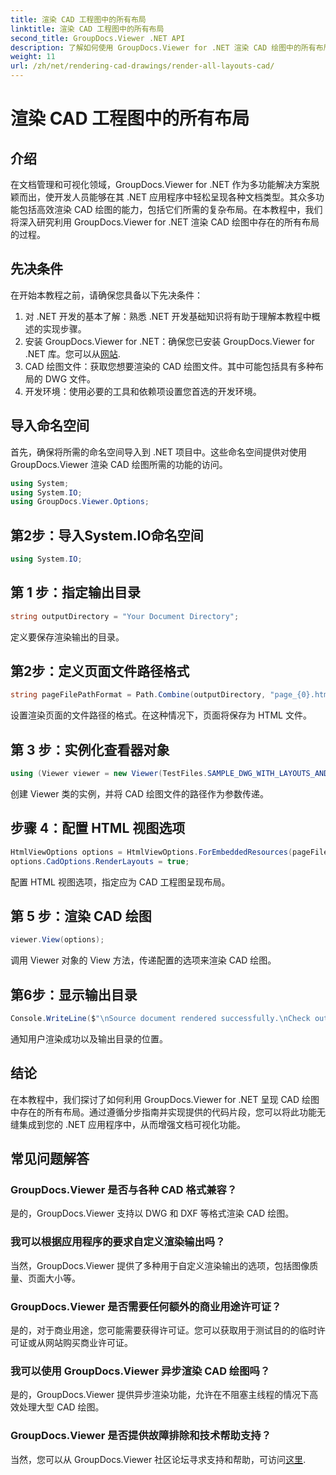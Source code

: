 ```yaml
---
title: 渲染 CAD 工程图中的所有布局
linktitle: 渲染 CAD 工程图中的所有布局
second_title: GroupDocs.Viewer .NET API
description: 了解如何使用 GroupDocs.Viewer for .NET 渲染 CAD 绘图中的所有布局。请遵循我们的无缝集成综合教程。
weight: 11
url: /zh/net/rendering-cad-drawings/render-all-layouts-cad/
---
```


# 渲染 CAD 工程图中的所有布局

## 介绍
在文档管理和可视化领域，GroupDocs.Viewer for .NET 作为多功能解决方案脱颖而出，使开发人员能够在其 .NET 应用程序中轻松呈现各种文档类型。其众多功能包括高效渲染 CAD 绘图的能力，包括它们所需的复杂布局。在本教程中，我们将深入研究利用 GroupDocs.Viewer for .NET 渲染 CAD 绘图中存在的所有布局的过程。 
## 先决条件
在开始本教程之前，请确保您具备以下先决条件：
1. 对 .NET 开发的基本了解：熟悉 .NET 开发基础知识将有助于理解本教程中概述的实现步骤。
2. 安装 GroupDocs.Viewer for .NET：确保您已安装 GroupDocs.Viewer for .NET 库。您可以从[网站](https://releases.groupdocs.com/viewer/net/).
3. CAD 绘图文件：获取您想要渲染的 CAD 绘图文件。其中可能包括具有多种布局的 DWG 文件。
4. 开发环境：使用必要的工具和依赖项设置您首选的开发环境。

## 导入命名空间
首先，确保将所需的命名空间导入到 .NET 项目中。这些命名空间提供对使用 GroupDocs.Viewer 渲染 CAD 绘图所需的功能的访问。

```csharp
using System;
using System.IO;
using GroupDocs.Viewer.Options;
```
## 第2步：导入System.IO命名空间
```csharp
using System.IO;
```
## 第 1 步：指定输出目录
```csharp
string outputDirectory = "Your Document Directory";
```
定义要保存渲染输出的目录。
## 第2步：定义页面文件路径格式
```csharp
string pageFilePathFormat = Path.Combine(outputDirectory, "page_{0}.html");
```
设置渲染页面的文件路径的格式。在这种情况下，页面将保存为 HTML 文件。
## 第 3 步：实例化查看器对象
```csharp
using (Viewer viewer = new Viewer(TestFiles.SAMPLE_DWG_WITH_LAYOUTS_AND_LAYERS))
```
创建 Viewer 类的实例，并将 CAD 绘图文件的路径作为参数传递。
## 步骤 4：配置 HTML 视图选项
```csharp
HtmlViewOptions options = HtmlViewOptions.ForEmbeddedResources(pageFilePathFormat);
options.CadOptions.RenderLayouts = true;
```
配置 HTML 视图选项，指定应为 CAD 工程图呈现布局。
## 第 5 步：渲染 CAD 绘图
```csharp
viewer.View(options);
```
调用 Viewer 对象的 View 方法，传递配置的选项来渲染 CAD 绘图。
## 第6步：显示输出目录
```csharp
Console.WriteLine($"\nSource document rendered successfully.\nCheck output in {outputDirectory}.");
```
通知用户渲染成功以及输出目录的位置。

## 结论
在本教程中，我们探讨了如何利用 GroupDocs.Viewer for .NET 呈现 CAD 绘图中存在的所有布局。通过遵循分步指南并实现提供的代码片段，您可以将此功能无缝集成到您的 .NET 应用程序中，从而增强文档可视化功能。
## 常见问题解答
### GroupDocs.Viewer 是否与各种 CAD 格式兼容？
是的，GroupDocs.Viewer 支持以 DWG 和 DXF 等格式渲染 CAD 绘图。
### 我可以根据应用程序的要求自定义渲染输出吗？
当然，GroupDocs.Viewer 提供了多种用于自定义渲染输出的选项，包括图像质量、页面大小等。
### GroupDocs.Viewer 是否需要任何额外的商业用途许可证？
是的，对于商业用途，您可能需要获得许可证。您可以获取用于测试目的的临时许可证或从网站购买商业许可证。
### 我可以使用 GroupDocs.Viewer 异步渲染 CAD 绘图吗？
是的，GroupDocs.Viewer 提供异步渲染功能，允许在不阻塞主线程的情况下高效处理大型 CAD 绘图。
### GroupDocs.Viewer 是否提供故障排除和技术帮助支持？
当然，您可以从 GroupDocs.Viewer 社区论坛寻求支持和帮助，可访问[这里](https://forum.groupdocs.com/c/viewer/9).